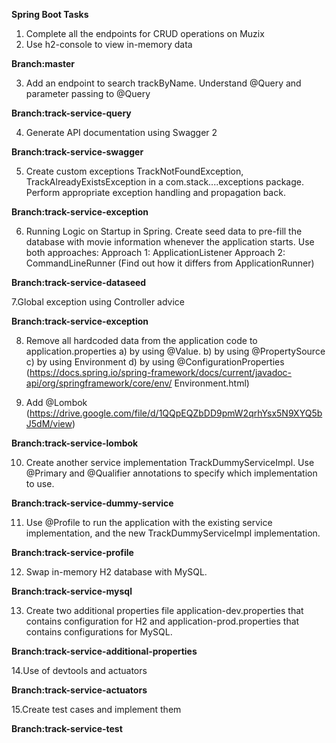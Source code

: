                               
  ******Spring Boot Tasks******
  
1. Complete all the endpoints for CRUD operations on Muzix
2. Use h2-console to view in-memory data

******Branch:master******

3. Add an endpoint to search trackByName. Understand @Query and parameter passing to
@Query

******Branch:track-service-query******

4. Generate API documentation using Swagger 2

******Branch:track-service-swagger******

5. Create custom exceptions TrackNotFoundException, TrackAlreadyExistsException in a
com.stack....exceptions package. Perform appropriate exception handling and propagation
back.

******Branch:track-service-exception******

6. Running Logic on Startup in Spring. Create seed data to pre-fill the database with movie
information whenever the application starts. Use both approaches:
Approach 1: ApplicationListener<ContextRefreshedEvent>
Approach 2: CommandLineRunner (Find out how it differs from ApplicationRunner)
  
******Branch:track-service-dataseed******

7.Global exception using Controller advice

******Branch:track-service-exception******

8. Remove all hardcoded data from the application code to application.properties
a) by using @Value.
b) by using @PropertySource
c) by using Environment
d) by using @ConfigurationProperties
(https://docs.spring.io/spring-framework/docs/current/javadoc-api/org/springframework/core/env/
Environment.html)

9. Add @Lombok
(https://drive.google.com/file/d/1QQpEQZbDD9pmW2qrhYsx5N9XYQ5bJ5dM/view)

******Branch:track-service-lombok******

10. Create another service implementation TrackDummyServiceImpl. Use @Primary and
@Qualifier annotations to specify which implementation to use.

******Branch:track-service-dummy-service******

11. Use @Profile to run the application with the existing service implementation, and the new
TrackDummyServiceImpl implementation.

******Branch:track-service-profile******

12. Swap in-memory H2 database with MySQL.

******Branch:track-service-mysql******

13. Create two additional properties file application-dev.properties that contains configuration for
H2 and application-prod.properties that contains configurations for MySQL.

******Branch:track-service-additional-properties******

14.Use of devtools and actuators

******Branch:track-service-actuators******

15.Create test cases and implement them

******Branch:track-service-test******
